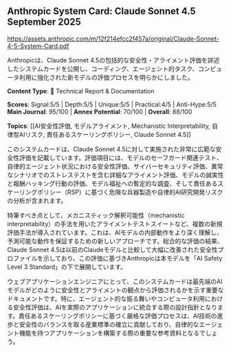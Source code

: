## Anthropic System Card: Claude Sonnet 4.5 September 2025

https://assets.anthropic.com/m/12f214efcc2f457a/original/Claude-Sonnet-4-5-System-Card.pdf

Anthropicは、Claude Sonnet 4.5の包括的な安全性・アライメント評価を詳述したシステムカードを公開し、コーディング、エージェント的タスク、コンピュータ利用に強化された新モデルの評価プロセスを明らかにしました。

**Content Type**: 📄 Technical Report & Documentation

**Scores**: Signal:5/5 | Depth:5/5 | Unique:5/5 | Practical:4/5 | Anti-Hype:5/5
**Main Journal**: 95/100 | **Annex Potential**: 70/100 | **Overall**: 88/100

**Topics**: [[AI安全性評価, モデルアライメント, Mechanistic Interpretability, 自律型AIリスク, 責任あるスケーリングポリシー, Claude Sonnet 4.5]]

このシステムカードは、Claude Sonnet 4.5に対して実施された非常に広範な安全性評価を記載しています。評価項目には、モデルのセーフガード関連テスト、自律的エージェント状況における安全性評価、サイバーセキュリティ評価、異常なシナリオでのストレステストを含む詳細なアライメント評価、モデルの誠実性と報酬ハッキング行動の評価、モデル福祉への暫定的な調査、そして責任あるスケーリングポリシー（RSP）に基づく危険な兵器製造や自律的AI研究開発リスクの分析が含まれます。

特筆すべき点として、メカニスティック解釈可能性（mechanistic interpretability）の手法を用いたアライメントテストスイートなど、複数の新規評価手法が導入されています。これは、AIモデルの内部動作をより深く理解し、予測可能な動作を保証するための新しいアプローチです。総合的な評価の結果、Claude Sonnet 4.5は以前のClaudeモデルと比較して大幅に改善された安全性プロファイルを示しており、この評価に基づきAnthropicは本モデルを「AI Safety Level 3 Standard」の下で展開しています。

ウェブアプリケーションエンジニアにとって、このシステムカードは最先端のAIモデルがどのように安全性とアライメントの観点から評価されるかを示す重要なドキュメントです。特に、エージェント的な振る舞いやコンピュータ利用における安全性評価は、AIを実際のアプリケーションに統合する際の設計指針となります。責任あるスケーリングポリシーに基づく厳格な評価プロセスは、AI技術の進歩と安全性のバランスを取る産業標準の確立に貢献しており、自律的なエージェント機能を持つアプリケーションを構築する際の重要な参考資料となるでしょう。
